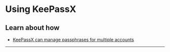 # Using KeePassX

## Learn about how

 - [KeePassX can manage passphrases for multiple accounts](topics/tool-4-keepassx/0-getting-started/3-learn.md)

***